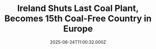 ---
title: "Ireland Shuts Last Coal Plant, Becomes 15th Coal-Free Country in Europe"
date: 2025-06-24T11:00:32.000Z
category: Human Kindness
externalLink: "https://www.goodnewsnetwork.org/ireland-shuts-last-coal-plant-becomes-15th-coal-free-country-in-europe/"
image: ""
excerpt: "Ireland will become the fifteenth European nation without coal in its energy mix following a recent announcement. The ESB Moneypoint power station was built in the 1980s to help alleviate the effects of the oil shock, and remains today in County Claire as the last coal-capable asset in the country. It will be converted to […] The post Ireland Shuts…"
---